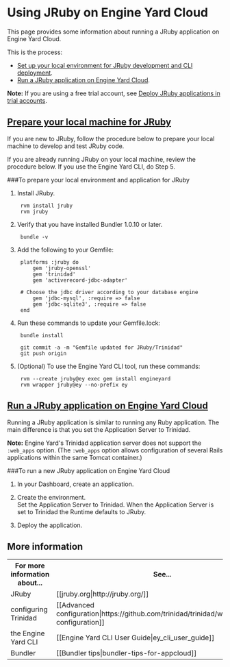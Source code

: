 # Using JRuby on Engine Yard Cloud

This page provides some information about running a JRuby application on Engine Yard Cloud.

This is the process:

* [Set up your local environment for JRuby development and CLI deployment][1].  
* [Run a JRuby application on Engine Yard Cloud][2].

**Note:** If you are using a free trial account, see [Deploy JRuby applications in trial accounts](deploy-jruby-trial).


<a href=#topic1><h2 id="topic1">Prepare your local machine for JRuby</h2></a> 

If you are new to JRuby, follow the procedure below to prepare your local machine to develop and test JRuby code. 

If you are already running JRuby on your local machine, review the procedure below. If you use the Engine Yard CLI, do Step 5.


###To prepare your local environment and application for JRuby

1. Install JRuby.

        rvm install jruby
  		rvm jruby

2. Verify that you have installed Bundler 1.0.10 or later.  

        bundle -v

3. Add the following to your Gemfile:

  		platforms :jruby do
    		gem 'jruby-openssl'
    		gem 'trinidad'
			gem 'activerecord-jdbc-adapter'

    	# Choose the jdbc driver according to your database engine
    		gem 'jdbc-mysql', :require => false
    		gem 'jdbc-sqlite3', :require => false
  		end

4. Run these commands to update your Gemfile.lock:

  		bundle install

  		git commit -a -m "Gemfile updated for JRuby/Trinidad"
  		git push origin

5. (Optional) To use the Engine Yard CLI tool, run these commands:

  		rvm --create jruby@ey exec gem install engineyard
  		rvm wrapper jruby@ey --no-prefix ey


<a href=#topic2><h2 id="topic2">Run a JRuby application on Engine Yard Cloud</h2></a>

Running a JRuby application is similar to running any Ruby application. The main difference is that you set the Application Server to Trinidad.   

**Note:** Engine Yard's Trinidad application server does not support the `:web_apps` option. (The `:web_apps` option allows configuration of several Rails applications within the same Tomcat container.)


###To run a new JRuby application on Engine Yard Cloud

1. In your Dashboard, create an application.  

3. Create the environment.  
	Set the Application Server to Trinidad. When the Application Server is set to Trinidad the Runtime defaults to JRuby.
	
4. Deploy the application.


<h2 id="topic5"> More information</h2>

<table>
  <tr>
    <th>For more information about...</th><th>See...</th>
  </tr>
  <tr>
    <td>JRuby</td><td>[[jruby.org|http://jruby.org/]]</td>
  </tr> 
  <tr>
	<td>configuring Trinidad</td><td>[[Advanced configuration|https://github.com/trinidad/trinidad/wiki/advanced-configuration]]</td>
  </tr>
  <tr>
    <td>the Engine Yard CLI</td><td>[[Engine Yard CLI User Guide|ey_cli_user_guide]] </td>
  </tr>
  <tr>
    <td>Bundler</td><td>[[Bundler tips|bundler-tips-for-appcloud]]</td>
  </tr>
</table>


[1]: #topic1        "topic1"
[2]: #topic2        "topic2"
[3]: #topic3        "topic3"